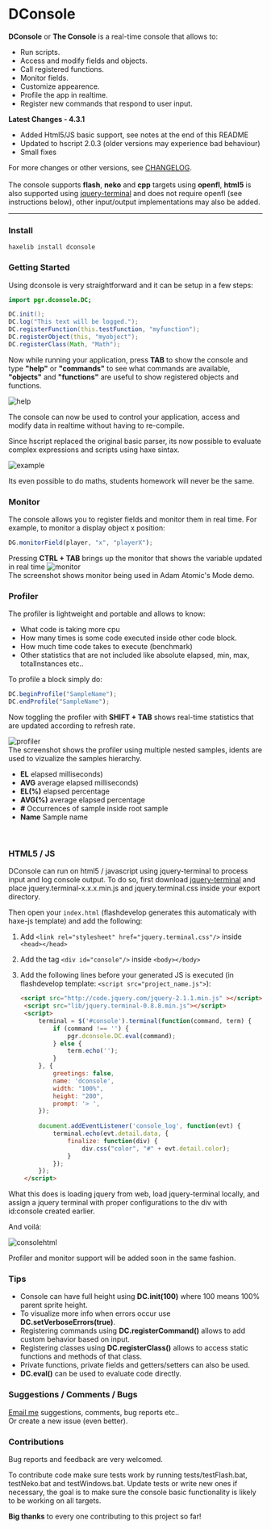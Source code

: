 # DConsole

**DConsole** or **The Console** is a real-time console that allows to:
 
* Run scripts.
* Access and modify fields and objects.
* Call registered functions.
* Monitor fields.
* Customize appearence.
* Profile the app in realtime.
* Register new commands that respond to user input.


**Latest Changes - 4.3.1**
* Added Html5/JS basic support, see notes at the end of this README
* Updated to hscript 2.0.3 (older versions may experience bad behaviour)
* Small fixes

For more changes or other versions, see [CHANGELOG](https://github.com/ProG4mr/dconsole/blob/master/CHANGELOG). <br/><br/>
The console supports **flash**, **neko** and **cpp** targets using **openfl**, **html5** is also supported using [jquery-terminal](http://terminal.jcubic.pl/) and does not require openfl (see instructions below), other input/output implementations may also be added.

____________

### Install

```
haxelib install dconsole
```

### Getting Started

Using dconsole is very straightforward and it can be setup in a few steps:

```actionscript
import pgr.dconsole.DC;

DC.init();
DC.log("This text will be logged.");
DC.registerFunction(this.testFunction, "myfunction");
DC.registerObject(this, "myobject");
DC.registerClass(Math, "Math");
```

Now while running your application, press **TAB** to show the console and type **"help"** or **"commands"**
to see what commands are available, **"objects"** and **"functions"** are useful to show registered objects and functions.

![help](http://i1148.photobucket.com/albums/o562/ProG4mr/dconsole1_zps2287758b.png "help")

The console can now be used to control your application, access and modify data in realtime
without having to re-compile.

Since hscript replaced the original basic parser, its now possible to evaluate complex expressions and scripts using haxe sintax.

![example](http://i1148.photobucket.com/albums/o562/ProG4mr/dconsole2_zpsa362d475.png "example")

Its even possible to do maths, students homework will never be the same.

### Monitor<br />

The console allows you to register fields and monitor them in real time.
For example, to monitor a display object x position:
```js
DG.monitorField(player, "x", "playerX");  
```

Pressing **CTRL + TAB** brings up the monitor that shows the variable updated in real time
![monitor](http://i1148.photobucket.com/albums/o562/ProG4mr/monitor_zps1cba1388.jpg "monitor")
<br />The screenshot shows monitor being used in Adam Atomic's Mode demo.

### Profiler<br />

The profiler is lightweight and portable and allows to know: 

* What code is taking more cpu
* How many times is some code executed inside other code block.
* How much time code takes to execute (benchmark)
* Other statistics that are not included like absolute elapsed, min, max, totalInstances etc..

To profile a block simply do:
```js
DC.beginProfile("SampleName");
DC.endProfile("SampleName");
```
Now toggling the profiler with **SHIFT + TAB** shows real-time statistics that are updated according to refresh rate. <br />

![profiler](http://i1148.photobucket.com/albums/o562/ProG4mr/profiler_zps30be5bb6.jpg "profiler")
<br />The screenshot shows the profiler using multiple nested samples, idents are used to vizualize the samples hierarchy.<br />

* **EL** elapsed milliseconds)
* **AVG** average elapsed milliseconds)
* **EL(%)** elapsed percentage
* **AVG(%)** average elapsed percentage
* **#** Occurrences of sample inside root sample
* **Name** Sample name
<br />

### HTML5 / JS

DConsole can run on html5 / javascript using jquery-terminal to process input and log console output.
To do so, first download [jquery-terminal](http://terminal.jcubic.pl/) and place jquery.terminal-x.x.x.min.js and jquery.terminal.css inside your export directory. 

Then open your ```index.html``` (flashdevelop generates this automaticaly with haxe-js template)  and add the following:

1. Add ```<link rel="stylesheet" href="jquery.terminal.css"/>``` inside ```<head></head>```
2. Add the tag ```<div id="console"/>``` inside ```<body></body>``` 
4. Add the following lines before your generated JS is executed (in flashdevelop template: ```<script src="project_name.js">```):
 
   ```html
   <script src="http://code.jquery.com/jquery-2.1.1.min.js" ></script>
	<script src="lib/jquery.terminal-0.8.8.min.js"></script>
	<script>
        terminal = $('#console').terminal(function(command, term) {
            if (command !== '') {
                pgr.dconsole.DC.eval(command);
            } else {
                term.echo('');
            }
        }, {
            greetings: false,
            name: 'dconsole',
            width: "100%",
            height: "200",
            prompt: '> ',
        });
        
        document.addEventListener('console_log', function(evt) {
            terminal.echo(evt.detail.data, {
                finalize: function(div) {
                    div.css("color", "#" + evt.detail.color);
                }
            });
        });
	</script>
   ```

What this does is loading jquery from web, load jquery-terminal locally, and assign a jquery terminal with proper configurations to the div with id:console created earlier.

And voilá:

![consolehtml](http://i1148.photobucket.com/albums/o562/ProG4mr/consolehtml5_zpsb26d8bc6.png)

Profiler and monitor support will be added soon in the same fashion.


### Tips<br />

* Console can have full height using **DC.init(100)** where 100 means 100% parent sprite height.
* To visualize more info when errors occur use **DC.setVerboseErrors(true)**.
* Registering commands using **DC.registerCommand()** allows to add custom behavior based on input.
* Registering classes using **DC.registerClass()** allows to access static functions and methods of that class.
* Private functions, private fields and getters/setters can also be used.
* **DC.eval()** can be used to evaluate code directly.

### Suggestions / Comments / Bugs 

[Email me](mailto:prog4mr@gmail.com) suggestions, comments, bug reports etc..<br />
Or create a new issue (even better). 

### Contributions

Bug reports and feedback are very welcomed.

To contribute code make sure tests work by running tests/testFlash.bat, testNeko.bat and testWindows.bat. Update tests or write new ones if necessary, the goal is to make sure the console basic functionality 
is likely to be working on all targets.

**Big thanks** to every one contributing to this project so far!

